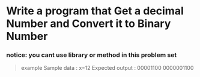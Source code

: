 # Write a program that Get a decimal Number and Convert it to Binary Number
### notice: you cant use library or method in this problem set
> example 
Sample data : x=12
Expected output : 00001100
0000001100
